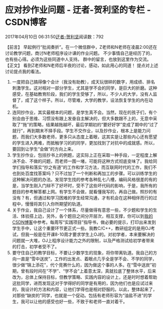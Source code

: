 
# 应对抄作业问题 - 迂者-贺利坚的专栏 - CSDN博客

2017年04月10日 06:31:50[迂者-贺利坚](https://me.csdn.net/sxhelijian)阅读数：792


【前言】
早起例行“批阅奏折”。在一个微信群中，Z老师和N老师在凌晨2:00还在讨论教学问题，商讨N老师程序设计课的作业问题。
不少事情自己是经历了的，也有些心得。必须为这些同道中人支持。
群中的留言，也放到这里作为交流。
【正文】
看到Z老师和N老师后半夜的讨论，感动，如此用心的同道！
提点对上述讨论提点我的看法。
1. 一度把自己搞得像个会计（我没有助教），成天玩很碎的数字，用成绩、排名刺激学生。这对相对一部分学生，尤其是学不会的同学，是巨大的折磨。这种感受，在基础教育阶段，我们的学生受够了，所以，不少人的大学，没有人监督了，成了这个样子。所以，尽管难，大学的教学，设法恢复学生的内在动机。
2. 连同抄作业，其实最根本的问题，是学生真不会。当然，现在的孩子们，有个别会由于思维、习惯没有跟上发奋自主解决的，但大多数跟不上的，无意中采取了“拖”的策略，结果越拖越坏，最后学期初的“要好好学”变成了期中的“过了就行”，再到期末不择手段。学生不交作业，以及抄作业，根本上是能力问题，而我们大多数老师，更多只从态度上着眼，这其实是让那些内心还有愿望的学生进入两难，而抵触学习的的同学，更加找到了对抗中的成就感。所以，要回到让学生“会做”的方向上来。
3. 学生抄作业，包括抄书上的例题，这实际上正在采取一种手段，一定程度上解决不会、不做的问题，而老师一围一堵，可能将这种方式彻底变味了。我给同学们指导和落实“抄之有道”的工作和学习方法，而互联网时代的工作，我们不也到处百度找答案吗？只不过加了一个判断和再加工的步骤。可以训练学生的这种解决问题的办法。发现学生找的参考各种乱七八槽，编码风格很差的有的是，当学生刚入门辩不了好坏时，受不了这些坏代码的影响，于是，我所有的题目的参考解答都上网。有学生不会做，就看懂我写的，再自己做。照抄的有没有？有，但通过和学习困难的学生经常沟通，才有机会在这种相伴而行的过程中，慢慢将其引入你所期望的轨道。
4. 关于作业，我自己设计了一个体系，尽量做得有意思一些，不少题和学生的生活、体验搭上边，另外，各个题目之间分开层次，相互支撑，你可以到[我的CSDN博客](http://blog.csdn.net/sxhelijian/article/details/8001601)中参考。每周写“实践项目”指导书，做必要的提示，打印出来发到学生手中，让这个重要环节更正式一些。我教C/C++，教研组定的是用OJ考试，但我一般是在开课8-10周才要求学生上OJ的。对初学者，本来要解决的问题就一大堆，OJ上程序设计能力之外的限制，以及严格测试给初学者带来的打击，初学者受不了。
5. 要守住自己的教学目标，不要让少数学生的现象，将你带离轨道。我自己的方向一直是“雪中送炭”，工作的出发点、着眼点几乎全是学不会、不学的同学，很少做“锦上添花”，代个竞赛什么的，因为做这个事的人多。在“雪中送炭”初期，曾有段时间在“不学”、“学不会”上着意太深，真就拉底了整体水平，后来改为，总体上保持目标，但教学策略、实践内容的设计上，还是时时想着帮助这批同学，进而发现这对于学得好的同学是有用的，因为他们也是应试过来的，我设计的方法和内容，让他们学得也是相对舒服的。以此，整体起来了，对那些“缺炭的”同学，也就是一个促动。包括有老师形容为“油盐不进”的学生，我可以让他的感受也好一些，不致于和老师一直对着干。


